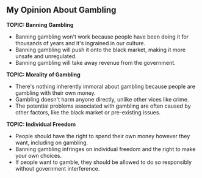 ## My Opinion About Gambling

**TOPIC: Banning Gambling**
- Banning gambling won't work because people have been doing it for thousands of years and it's ingrained in our culture.
- Banning gambling will push it onto the black market, making it more unsafe and unregulated.
- Banning gambling will take away revenue from the government.

**TOPIC: Morality of Gambling**
- There's nothing inherently immoral about gambling because people are gambling with their own money.
- Gambling doesn't harm anyone directly, unlike other vices like crime.
- The potential problems associated with gambling are often caused by other factors, like the black market or pre-existing issues.

**TOPIC: Individual Freedom**
- People should have the right to spend their own money however they want, including on gambling.
- Banning gambling infringes on individual freedom and the right to make your own choices.
- If people want to gamble, they should be allowed to do so responsibly without government interference. 